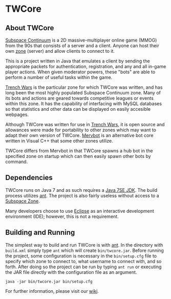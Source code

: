 # TWCore

## About TWCore

[Subspace Continuum][] is a 2D massive-multiplayer online game (MMOG) from the 90s that consists of a server and a client. Anyone can host their own [zone][Subspace Zone] (server) and allow clients to connect to it.

This is a project written in Java that emulates a client by sending the appropriate packets for authentication, registration, and any and all in-game player actions. When given moderator powers, these "bots" are able to perform a number of useful tasks within the game.

[Trench Wars][] is the particular zone for which TWCore was written, and has long been the most highly populated Subspace Continuum zone. Many of its bots and actions are geared towards competitive leagues or events within this zone. It has the capability of interfacing with MySQL databases so that statistics and other data can be displayed on easily accesible webpages.

Although TWCore was written for use in [Trench Wars][], it is open source and allowances were made for portability to other zones which may want to adapt their own version of TWCore. [Mervbot][] is an alternative bot core written in Visual C++ that some other zones utilize.

TWCore differs from Mervbot in that TWCore spawns a hub bot in the specified zone on startup which can then easily spawn other bots by command.

## Dependencies

TWCore runs on Java 7 and as such requires a [Java 7SE JDK][]. The build process utilizes [ant][]. The project is also fairly useless without access to a [Subspace Zone][].

Many developers choose to use [Eclipse][] as an interactive development environment (IDE); however, this is not a requirement.

## Building and Running

The simplest way to build and run TWCore is with [ant][]. In the directory with `build.xml` simply type `ant` which will create `bin/twcore.jar`. Before running the project, some configuration is necessary in the `bin/setup.cfg` file to specify which zone to connect to, what username to connect with, and so forth. After doing so the project can be run by typing `ant run` or executing the JAR file directly with the configuration file as an argument.

    java -jar bin/twcore.jar bin/setup.cfg

For further information, please visit our [wiki][].

   [Subspace Continuum]: http://www.getcontinuum.com/
   [Trench Wars]: http://www.trenchwars.org/
   [Mervbot]: http://mervbot.com/
   [Java 7SE JDK]: http://www.oracle.com/technetwork/java/javase/downloads/jdk7-downloads-1880260.html
   [ant]: https://ant.apache.org/
   [Subspace Zone]: http://www.minegoboom.com/server/index-768.html
   [Eclipse]: https://eclipse.org/
   [wiki]: https://github.com/Trench-Wars/twcore/wiki

